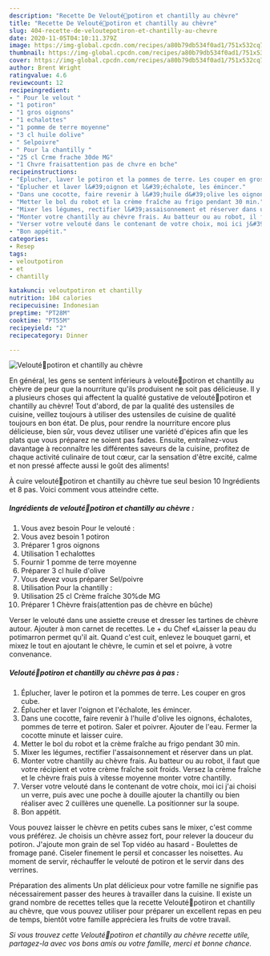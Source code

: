 ```yaml
---
description: "Recette De Velouté🎃potiron et chantilly au chèvre"
title: "Recette De Velouté🎃potiron et chantilly au chèvre"
slug: 404-recette-de-veloutepotiron-et-chantilly-au-chevre
date: 2020-11-05T04:10:11.379Z
image: https://img-global.cpcdn.com/recipes/a80b79db534f0ad1/751x532cq70/veloute🎃potiron-et-chantilly-au-chevre-photo-principale-de-la-recette.jpg
thumbnail: https://img-global.cpcdn.com/recipes/a80b79db534f0ad1/751x532cq70/veloute🎃potiron-et-chantilly-au-chevre-photo-principale-de-la-recette.jpg
cover: https://img-global.cpcdn.com/recipes/a80b79db534f0ad1/751x532cq70/veloute🎃potiron-et-chantilly-au-chevre-photo-principale-de-la-recette.jpg
author: Brent Wright
ratingvalue: 4.6
reviewcount: 12
recipeingredient:
- " Pour le velout "
- "1 potiron"
- "1 gros oignons"
- "1 echalottes"
- "1 pomme de terre moyenne"
- "3 cl huile dolive"
- " Selpoivre"
- " Pour la chantilly "
- "25 cl Crme frache 30de MG"
- "1 Chvre fraisattention pas de chvre en bche"
recipeinstructions:
- "Éplucher, laver le potiron et la pommes de terre. Les couper en gros cube."
- "Éplucher et laver l&#39;oignon et l&#39;échalote, les émincer."
- "Dans une cocotte, faire revenir à l&#39;huile d&#39;olive les oignons, échalotes, pommes de terre et potiron. Saler et poivrer. Ajouter de l&#39;eau. Fermer la cocotte minute et laisser cuire."
- "Metter le bol du robot et la crème fraîche au frigo pendant 30 min."
- "Mixer les légumes, rectifier l&#39;assaisonnement et réserver dans un plat."
- "Monter votre chantilly au chèvre frais. Au batteur ou au robot, il faut que votre récipient et votre crème fraîche soit froids. Versez la crème fraîche et le chèvre frais puis à vitesse moyenne monter votre chantilly."
- "Verser votre velouté dans le contenant de votre choix, moi ici j&#39;ai choisi un verre, puis avec une poche à douille ajouter la chantilly ou bien réaliser avec 2 cuillères une quenelle. La positionner sur la soupe."
- "Bon appétit."
categories:
- Resep
tags:
- veloutpotiron
- et
- chantilly

katakunci: veloutpotiron et chantilly 
nutrition: 104 calories
recipecuisine: Indonesian
preptime: "PT28M"
cooktime: "PT55M"
recipeyield: "2"
recipecategory: Dinner

---
```



![Velouté🎃potiron et chantilly au chèvre](https://img-global.cpcdn.com/recipes/a80b79db534f0ad1/751x532cq70/veloute🎃potiron-et-chantilly-au-chevre-photo-principale-de-la-recette.jpg)

En général, les gens se sentent inférieurs à velouté🎃potiron et chantilly au chèvre de peur que la nourriture qu'ils produisent ne soit pas délicieuse. Il y a plusieurs choses qui affectent la qualité gustative de velouté🎃potiron et chantilly au chèvre! Tout d'abord, de par la qualité des ustensiles de cuisine, veillez toujours à utiliser des ustensiles de cuisine de qualité toujours en bon état. De plus, pour rendre la nourriture encore plus délicieuse, bien sûr, vous devez utiliser une variété d'épices afin que les plats que vous préparez ne soient pas fades. Ensuite, entraînez-vous davantage à reconnaître les différentes saveurs de la cuisine, profitez de chaque activité culinaire de tout cœur, car la sensation d'être excité, calme et non pressé affecte aussi le goût des aliments!

<!--inarticleads1-->

À cuire velouté🎃potiron et chantilly au chèvre tue seul besion 10 Ingrédients et 8 pas. Voici comment vous atteindre cette.

##### Ingrédients de velouté🎃potiron et chantilly au chèvre :

1. Vous avez besoin  Pour le velouté :
1. Vous avez besoin 1 potiron
1. Préparer 1 gros oignons
1. Utilisation 1 echalottes
1. Fournir 1 pomme de terre moyenne
1. Préparer 3 cl huile d&#39;olive
1. Vous devez vous préparer  Sel/poivre
1. Utilisation  Pour la chantilly :
1. Utilisation 25 cl Crème fraîche 30%de MG
1. Préparer 1 Chèvre frais(attention pas de chèvre en bûche)


Verser le velouté dans une assiette creuse et dresser les tartines de chèvre autour. Ajouter à mon carnet de recettes. Le + du Chef «Laisser la peau du potimarron permet qu&#39;il ait. Quand c&#39;est cuit, enlevez le bouquet garni, et mixez le tout en ajoutant le chèvre, le cumin et sel et poivre, à votre convenance. 

<!--inarticleads2-->

##### Velouté🎃potiron et chantilly au chèvre pas à pas :

1. Éplucher, laver le potiron et la pommes de terre. Les couper en gros cube.
1. Éplucher et laver l&#39;oignon et l&#39;échalote, les émincer.
1. Dans une cocotte, faire revenir à l&#39;huile d&#39;olive les oignons, échalotes, pommes de terre et potiron. Saler et poivrer. Ajouter de l&#39;eau. Fermer la cocotte minute et laisser cuire.
1. Metter le bol du robot et la crème fraîche au frigo pendant 30 min.
1. Mixer les légumes, rectifier l&#39;assaisonnement et réserver dans un plat.
1. Monter votre chantilly au chèvre frais. Au batteur ou au robot, il faut que votre récipient et votre crème fraîche soit froids. Versez la crème fraîche et le chèvre frais puis à vitesse moyenne monter votre chantilly.
1. Verser votre velouté dans le contenant de votre choix, moi ici j&#39;ai choisi un verre, puis avec une poche à douille ajouter la chantilly ou bien réaliser avec 2 cuillères une quenelle. La positionner sur la soupe.
1. Bon appétit.


Vous pouvez laisser le chèvre en petits cubes sans le mixer, c&#39;est comme vous préférez. Je choisis un chèvre assez fort, pour relever la douceur du potiron. J&#39;ajoute mon grain de sel Top vidéo au hasard - Boulettes de fromage pané. Ciseler finement le persil et concasser les noisettes. Au moment de servir, réchauffer le velouté de potiron et le servir dans des verrines. 

<!--inarticleads1-->

<p>
Préparation des aliments Un plat délicieux pour votre famille ne signifie pas nécessairement passer des heures à travailler dans la cuisine. Il existe un grand nombre de recettes telles que la recette Velouté🎃potiron et chantilly au chèvre, que vous pouvez utiliser pour préparer un excellent repas en peu de temps, bientôt votre famille appréciera les fruits de votre travail.
</p>

<p>
<i>Si vous trouvez cette Velouté🎃potiron et chantilly au chèvre recette utile, partagez-la avec vos bons amis ou votre famille, merci et bonne chance.</i>
</p>
